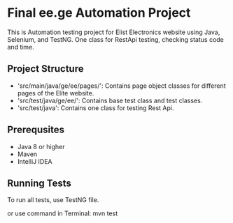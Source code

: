 # Final ee.ge Automation Project 

This is Automation testing project for Elist Electronics website using Java, Selenium, and TestNG.
One class for RestApi testing, checking status code and time.

## Project Structure
- 'src/main/java/ge/ee/pages/': Contains page object classes for different pages of the Elite website.
- 'src/test/java/ge/ee/': Contains base test class and test classes.
- 'src/test/java': Contains one class for testing Rest Api.

## Prerequsites
- Java 8 or higher
- Maven
- IntelliJ IDEA

## Running Tests
To run all tests, use TestNG file.

or use command in Terminal: 
mvn test
